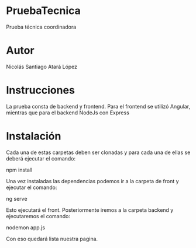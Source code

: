 # PruebaTecnica
Prueba técnica coordinadora

# Autor
Nicolás Santiago Atará López

# Instrucciones

La prueba consta de backend y frontend. Para el frontend se utilizó Angular, mientras
que para el backend NodeJs con Express

# Instalación

Cada una de estas carpetas deben ser clonadas y para cada una de ellas se deberá ejecutar el comando:

npm install

Una vez instaladas las dependencias podemos ir a la carpeta de front y ejecutar el comando:

ng serve

Esto ejecutará el front. Posteriormente iremos a la carpeta backend y ejecutaremos el comando:

nodemon app.js

Con eso quedará lista nuestra pagina.